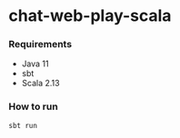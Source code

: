 # chat-web-play-scala

### Requirements
- Java 11
- sbt
- Scala 2.13

### How to run
```sh
sbt run
```
